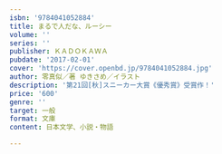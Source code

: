 ```yaml
---
isbn: '9784041052884'
title: まるで人だな、ルーシー
volume: ''
series: ''
publisher: ＫＡＤＯＫＡＷＡ
pubdate: '2017-02-01'
cover: 'https://cover.openbd.jp/9784041052884.jpg'
author: 零真似／著 ゆきさめ／イラスト
description: '第21回[秋]スニーカー大賞《優秀賞》受賞作！'
price: '600'
genre: ''
target: 一般
format: 文庫
content: 日本文学、小説・物語

---
```

